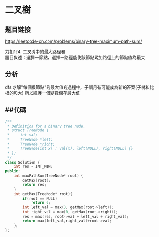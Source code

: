 # 二叉樹

## 题目链接

https://leetcode-cn.com/problems/binary-tree-maximum-path-sum/

力扣124. 二叉树中的最大路径和   
題目敘述：選擇一節點，選擇一路徑能使該節點累加路徑上的節點值為最大   
## 分析
dfs 求解"每個根節點"的最大值的過程中，子調用有可能成為新的答案(子樹和比根的和大)
所以維護一個變數儲存最大值

##代碼
---------------------------------------

```cpp
/**
 * Definition for a binary tree node.
 * struct TreeNode {
 *     int val;
 *     TreeNode *left;
 *     TreeNode *right;
 *     TreeNode(int x) : val(x), left(NULL), right(NULL) {}
 * };
 */
class Solution {
    int res = INT_MIN;
public:
    int maxPathSum(TreeNode* root) {
        getMax(root);
        return res;
    }
    int getMax(TreeNode* root){
        if(root == NULL)
            return 0;
        int left_val = max(0, getMax(root->left));
        int right_val = max(0, getMax(root->right));
        res = max(res, root->val + left_val + right_val);
        return max(left_val,right_val)+root->val;
    };
};
```
